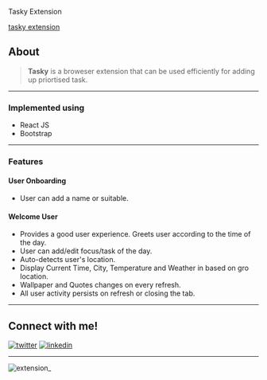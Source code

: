 Tasky Extension

[tasky extension](https://taskyextesion.vercel.app/)

## About

> **Tasky** is a broweser extension that can be used efficiently for adding up priortised task.

---

### Implemented using

- React JS
- Bootstrap

---

### Features

#### User Onboarding

- User can add a name or suitable.

#### Welcome User

- Provides a good user experience. Greets user according to the time of the day.
- User can add/edit focus/task of the day.
- Auto-detects user's location.
- Display Current Time, City, Temperature and Weather in based on gro location.
- Wallpaper and Quotes changes on every refresh.
- All user activity persists on refresh or closing the tab.

---

## Connect with me!

[![twitter](https://img.shields.io/badge/twitter-1DA1F2?style=for-the-badge&logo=twitter&logoColor=white)](https://twitter.com/anupkgurung)
[![linkedin](https://img.shields.io/badge/linkedin-0A66C2?style=for-the-badge&logo=linkedin&logoColor=white)](https://www.linkedin.com/in/anup-gurung-70b78788/)

---

![extension_](https://user-images.githubusercontent.com/31470135/172715556-eb51d04d-3783-4db2-b0af-33d5a0876670.gif)


